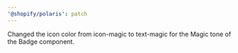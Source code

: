 ```yaml
---
'@shopify/polaris': patch
---
```


Changed the icon color from icon-magic to text-magic for the Magic tone of the Badge component.
